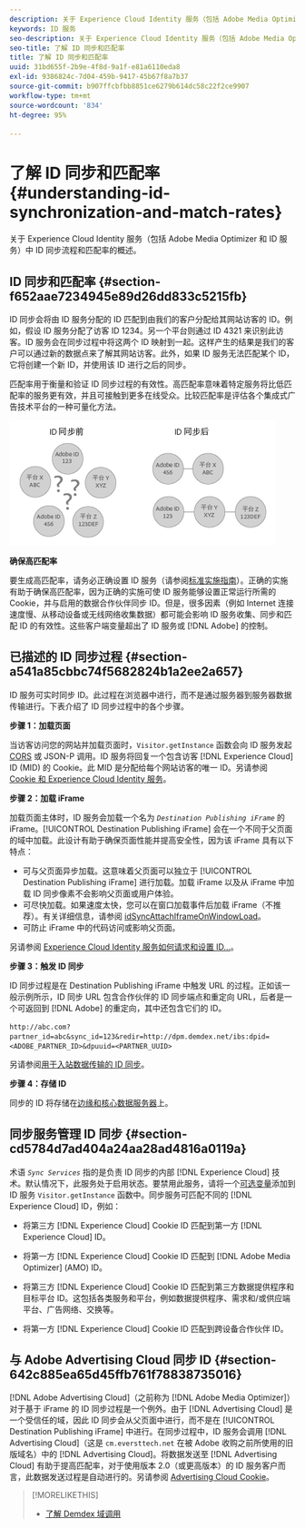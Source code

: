 ```yaml
---
description: 关于 Experience Cloud Identity 服务（包括 Adobe Media Optimizer 和 ID 服务）中 ID 同步流程和匹配率的概述。
keywords: ID 服务
seo-description: 关于 Experience Cloud Identity 服务（包括 Adobe Media Optimizer 和 ID 服务）中 ID 同步流程和匹配率的概述。
seo-title: 了解 ID 同步和匹配率
title: 了解 ID 同步和匹配率
uuid: 31bd655f-2b9e-4f8d-9a1f-e81a6110eda8
exl-id: 9386824c-7d04-459b-9417-45b67f8a7b37
source-git-commit: b907ffcbfbb8851ce6279b614dc58c22f2ce9907
workflow-type: tm+mt
source-wordcount: '834'
ht-degree: 95%

---
```


# 了解 ID 同步和匹配率 {#understanding-id-synchronization-and-match-rates}

关于 Experience Cloud Identity 服务（包括 Adobe Media Optimizer 和 ID 服务）中 ID 同步流程和匹配率的概述。

## ID 同步和匹配率 {#section-f652aae7234945e89d26dd833c5215fb}

ID 同步会将由 ID 服务分配的 ID 匹配到由我们的客户分配给其网站访客的 ID。例如，假设 ID 服务分配了访客 ID 1234。另一个平台则通过 ID 4321 来识别此访客。ID 服务会在同步过程中将这两个 ID 映射到一起。这样产生的结果是我们的客户可以通过新的数据点来了解其网站访客。此外，如果 ID 服务无法匹配某个 ID，它将创建一个新 ID，并使用该 ID 进行之后的同步。

匹配率用于衡量和验证 ID 同步过程的有效性。高匹配率意味着特定服务将比低匹配率的服务更有效，并且可接触到更多在线受众。比较匹配率是评估各个集成式广告技术平台的一种可量化方法。

![](assets/idsync2.png)

**确保高匹配率**

要生成高匹配率，请务必正确设置 ID 服务（请参阅[标准实施指南](../implementation-guides/standard.md#concept-89cd0199a9634fc48644f2d61e3d2445)）。正确的实施有助于确保高匹配率，因为正确的实施可使 ID 服务能够设置正常运行所需的 Cookie，并与启用的数据合作伙伴同步 ID。但是，很多因素（例如 Internet 连接速度慢、从移动设备或无线网络收集数据）都可能会影响 ID 服务收集、同步和匹配 ID 的有效性。这些客户端变量超出了 ID 服务或 [!DNL Adobe] 的控制。

## 已描述的 ID 同步过程 {#section-a541a85cbbc74f5682824b1a2ee2a657}

ID 服务可实时同步 ID。此过程在浏览器中进行，而不是通过服务器到服务器数据传输进行。下表介绍了 ID 同步过程中的各个步骤。

**步骤 1：加载页面**

当访客访问您的网站并加载页面时，`Visitor.getInstance` 函数会向 ID 服务发起 [CORS](../reference/cors.md#concept-6c280446990d46d88ba9da15d2dcc758) 或 JSON-P 调用。ID 服务将回复一个包含访客 [!DNL Experience Cloud] ID (MID) 的 Cookie。此 MID 是分配给每个网站访客的唯一 ID。另请参阅 [Cookie 和 Experience Cloud Identity 服务](../introduction/cookies.md)。

**步骤 2：加载 iFrame**

加载页面主体时，ID 服务会加载一个名为 *`Destination Publishing iFrame`* 的 iFrame。[!UICONTROL Destination Publishing iFrame] 会在一个不同于父页面的域中加载。此设计有助于确保页面性能并提高安全性，因为该 iFrame 具有以下特点：

* 可与父页面异步加载。这意味着父页面可以独立于 [!UICONTROL Destination Publishing iFrame] 进行加载。加载 iFrame 以及从 iFrame 中加载 ID 同步像素不会影响父页面或用户体验。
* 可尽快加载。如果速度太快，您可以在窗口加载事件后加载 iFrame（不推荐）。有关详细信息，请参阅 [idSyncAttachIframeOnWindowLoad](../library/function-vars/idsyncattachiframeonwindowload.md#reference-b86b7112e0814a4c82c4e24c158508f4)。
* 可防止 iFrame 中的代码访问或影响父页面。

另请参阅 [Experience Cloud Identity 服务如何请求和设置 ID...](../introduction/id-request.md#concept-2caacebb1d244402816760e9b8bcef6a)。

**步骤 3：触发 ID 同步**

ID 同步过程是在 Destination Publishing iFrame 中触发 URL 的过程。正如该一般示例所示，ID 同步 URL 包含合作伙伴的 ID 同步端点和重定向 URL，后者是一个可返回到 [!DNL Adobe] 的重定向，其中还包含它们的 ID。

`http://abc.com?partner_id=abc&sync_id=123&redir=http://dpm.demdex.net/ibs:dpid=<ADOBE_PARTNER_ID>&dpuuid=<PARTNER_UUID>`

另请参阅[用于入站数据传输的 ID 同步](https://experienceleague.adobe.com/docs/audience-manager/user-guide/implementation-integration-guides/sending-audience-data/batch-data-transfer-process/id-sync-http.html?lang=en)。

**步骤 4：存储 ID**

同步的 ID 将存储在[边缘和核心数据服务器](https://experienceleague.adobe.com/docs/audience-manager/user-guide/reference/system-components/components-edge.html?lang=en)上。

## 同步服务管理 ID 同步 {#section-cd5784d7ad404a24aa28ad4816a0119a}

术语 *`Sync Services`* 指的是负责 ID 同步的内部 [!DNL Experience Cloud] 技术。默认情况下，此服务处于启用状态。要禁用此服务，请将一个[可选变量](../library/function-vars/disableidsync.md#reference-589d6b489ac64eddb5a7ff758945e414)添加到 ID 服务 `Visitor.getInstance` 函数中。同步服务可匹配不同的 [!DNL Experience Cloud] ID，例如：

* 将第三方 [!DNL Experience Cloud] Cookie ID 匹配到第一方 [!DNL Experience Cloud] ID。

* 将第一方 [!DNL Experience Cloud] Cookie ID 匹配到 [!DNL Adobe Media Optimizer] (AMO) ID。

* 将第三方 [!DNL Experience Cloud] Cookie ID 匹配到第三方数据提供程序和目标平台 ID。这包括各类服务和平台，例如数据提供程序、需求和/或供应端平台、广告网络、交换等。
* 将第一方 [!DNL Experience Cloud] Cookie ID 匹配到跨设备合作伙伴 ID。

## 与 Adobe Advertising Cloud 同步 ID {#section-642c885ea65d45ffb761f78838735016}

[!DNL Adobe Advertising Cloud]（之前称为 [!DNL Adobe Media Optimizer]）对于基于 iFrame 的 ID 同步过程是一个例外。由于 [!DNL Advertising Cloud] 是一个受信任的域，因此 ID 同步会从父页面中进行，而不是在 [!UICONTROL Destination Publishing iFrame] 中进行。在同步过程中，ID 服务会调用 [!DNL Advertising Cloud]（这是 `cm.eversttech.net` 在被 Adobe 收购之前所使用的旧版域名）中的 [!DNL Advertising Cloud]。将数据发送至 [!DNL Advertising Cloud] 有助于提高匹配率，对于使用版本 2.0（或更高版本）的 ID 服务客户而言，此数据发送过程是自动进行的。另请参阅 [Advertising Cloud Cookie](https://experienceleague.adobe.com/docs/core-services/interface/administration/ec-cookies/cookies-advertising-cloud.html?lang=en)。

>[!MORELIKETHIS]
>
>* [了解 Demdex 域调用](https://experienceleague.adobe.com/docs/audience-manager/user-guide/reference/demdex-calls.html?lang=en)

